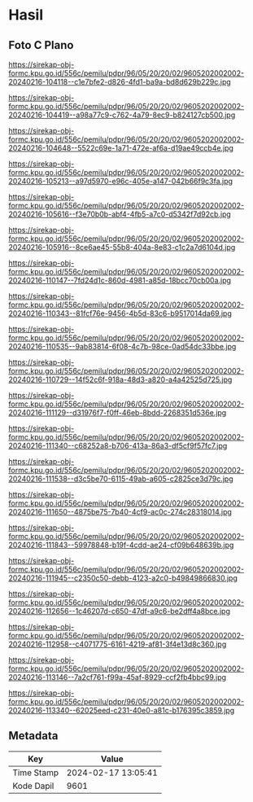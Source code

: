 # Hasil

## Foto C Plano

https://sirekap-obj-formc.kpu.go.id/556c/pemilu/pdpr/96/05/20/20/02/9605202002002-20240216-104118--c1e7bfe2-d826-4fd1-ba9a-bd8d629b229c.jpg

https://sirekap-obj-formc.kpu.go.id/556c/pemilu/pdpr/96/05/20/20/02/9605202002002-20240216-104419--a98a77c9-c762-4a79-8ec9-b824127cb500.jpg

https://sirekap-obj-formc.kpu.go.id/556c/pemilu/pdpr/96/05/20/20/02/9605202002002-20240216-104648--5522c69e-1a71-472e-af6a-d19ae49ccb4e.jpg

https://sirekap-obj-formc.kpu.go.id/556c/pemilu/pdpr/96/05/20/20/02/9605202002002-20240216-105213--a97d5970-e96c-405e-a147-042b66f9c3fa.jpg

https://sirekap-obj-formc.kpu.go.id/556c/pemilu/pdpr/96/05/20/20/02/9605202002002-20240216-105616--f3e70b0b-abf4-4fb5-a7c0-d5342f7d92cb.jpg

https://sirekap-obj-formc.kpu.go.id/556c/pemilu/pdpr/96/05/20/20/02/9605202002002-20240216-105916--8ce6ae45-55b8-404a-8e83-c1c2a7d6104d.jpg

https://sirekap-obj-formc.kpu.go.id/556c/pemilu/pdpr/96/05/20/20/02/9605202002002-20240216-110147--7fd24d1c-860d-4981-a85d-18bcc70cb00a.jpg

https://sirekap-obj-formc.kpu.go.id/556c/pemilu/pdpr/96/05/20/20/02/9605202002002-20240216-110343--81fcf76e-9456-4b5d-83c6-b9517014da69.jpg

https://sirekap-obj-formc.kpu.go.id/556c/pemilu/pdpr/96/05/20/20/02/9605202002002-20240216-110535--9ab83814-6f08-4c7b-98ce-0ad54dc33bbe.jpg

https://sirekap-obj-formc.kpu.go.id/556c/pemilu/pdpr/96/05/20/20/02/9605202002002-20240216-110729--14f52c6f-918a-48d3-a820-a4a42525d725.jpg

https://sirekap-obj-formc.kpu.go.id/556c/pemilu/pdpr/96/05/20/20/02/9605202002002-20240216-111129--d31976f7-f0ff-46eb-8bdd-2268351d536e.jpg

https://sirekap-obj-formc.kpu.go.id/556c/pemilu/pdpr/96/05/20/20/02/9605202002002-20240216-111340--c68252a8-b706-413a-86a3-df5cf9f57fc7.jpg

https://sirekap-obj-formc.kpu.go.id/556c/pemilu/pdpr/96/05/20/20/02/9605202002002-20240216-111538--d3c5be70-6115-49ab-a605-c2825ce3d79c.jpg

https://sirekap-obj-formc.kpu.go.id/556c/pemilu/pdpr/96/05/20/20/02/9605202002002-20240216-111650--4875be75-7b40-4cf9-ac0c-274c28318014.jpg

https://sirekap-obj-formc.kpu.go.id/556c/pemilu/pdpr/96/05/20/20/02/9605202002002-20240216-111843--59978848-b19f-4cdd-ae24-cf09b648639b.jpg

https://sirekap-obj-formc.kpu.go.id/556c/pemilu/pdpr/96/05/20/20/02/9605202002002-20240216-111945--c2350c50-debb-4123-a2c0-b49849866830.jpg

https://sirekap-obj-formc.kpu.go.id/556c/pemilu/pdpr/96/05/20/20/02/9605202002002-20240216-112656--1c46207d-c650-47df-a9c6-be2dff4a8bce.jpg

https://sirekap-obj-formc.kpu.go.id/556c/pemilu/pdpr/96/05/20/20/02/9605202002002-20240216-112958--c4071775-6161-4219-af81-3f4e13d8c360.jpg

https://sirekap-obj-formc.kpu.go.id/556c/pemilu/pdpr/96/05/20/20/02/9605202002002-20240216-113146--7a2cf761-f99a-45af-8929-ccf2fb4bbc99.jpg

https://sirekap-obj-formc.kpu.go.id/556c/pemilu/pdpr/96/05/20/20/02/9605202002002-20240216-113340--62025eed-c231-40e0-a81c-b176395c3859.jpg


## Metadata

| Key        | Value               |
| ---------- | ------------------- |
| Time Stamp | 2024-02-17 13:05:41 |
| Kode Dapil | 9601                |



